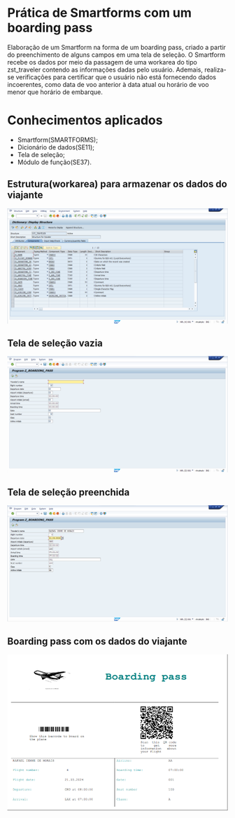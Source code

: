 # Prática de Smartforms com um boarding pass
Elaboração de um Smartform na forma de um boarding pass, criado a partir do preenchimento de alguns campos em uma tela de seleção. O Smartform recebe os dados por meio da passagem de uma workarea do tipo zst_traveler contendo as informações dadas pelo usuário. Ademais, realiza-se verificações para certificar que o usuário não está fornecendo dados incoerentes, como data de voo anterior à data atual ou horário de voo menor que horário de embarque. 

# Conhecimentos aplicados
- Smartform(SMARTFORMS);
- Dicionário de dados(SE11);
- Tela de seleção;
- Módulo de função(SE37).

 ## Estrutura(workarea) para armazenar os dados do viajante
![Estrutura(workarea) para armazenar os dados do viajante](https://raw.githubusercontent.com/Rafael-Ienne/boarding_pass.abap/main/img/traveler_structure.png)
## Tela de seleção vazia
![Tela de seleção vazia](https://raw.githubusercontent.com/Rafael-Ienne/boarding_pass.abap/main/img/empty_selection_screen.png)
## Tela de seleção preenchida
![Tela de seleção preenchida](https://raw.githubusercontent.com/Rafael-Ienne/boarding_pass.abap/main/img/filled_selection_screen.png)
## Boarding pass com os dados do viajante
![Boarding pass com os dados do viajante](https://raw.githubusercontent.com/Rafael-Ienne/boarding_pass.abap/main/img/final_boarding_pass.png)


